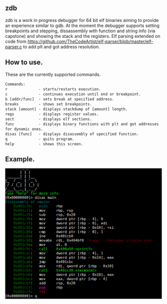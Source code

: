 ## zdb
zdb is a work in progress debugger for 64 bit elf binaries aiming to provide an experience similar to gdb. At the moment the debugger supports setting breakpoints and stepping, dissassembly with function and string info (via capstone) and showing the stack and the registers. Elf parsing extended on code from https://github.com/TheCodeArtist/elf-parser/blob/master/elf-parser.c to add plt and got address resolution.

## How to use.
These are the currently supported commands.
```
Commands:
r              - starts/restarts execution.
c              - continues execution until end or breakpoint.
b [addr/func]  - sets break at specified address.
breaks         - shows set breakpoints.
stack [amount] - displays stackdump of [amount] length.
regs           - displays register values.
sect           - displays elf sections.
func           - displays binary functions with plt and got addresses for dynamic ones.
disas [func]   - displays disassembly of specified function.
q              - quits program.
help           - shows this screen.
```
## Example.
![](img/disas.png)
